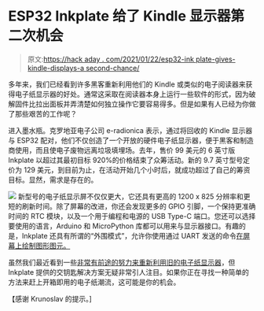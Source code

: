 # ESP32 Inkplate 给了 Kindle 显示器第二次机会

> 原文:[https://hack aday . com/2021/01/22/esp32-ink plate-gives-kindle-displays-a second-chance/](https://hackaday.com/2021/01/22/esp32-inkplate-gives-kindle-displays-a-second-chance/)

多年来，我们已经看到许多黑客重新利用他们的 Kindle 或类似的电子阅读器来获得电子纸显示器的好处。通常这采取在阅读器本身上运行一些软件的形式，因为破解固件比拉出面板并弄清楚如何独立操作它要容易得多。但是如果有人已经为你做了那些艰苦的工作呢？

进入墨水瓶。克罗地亚电子公司 e-radionica 表示，通过将回收的 Kindle 显示器与 ESP32 配对，他们不仅创造了一个开放的硬件电子纸显示器，便于黑客和制造商使用，而且使电子废物远离垃圾填埋场。去年，售价 99 美元的 6 英寸版 Inkplate 以超过其最初目标 920%的价格结束了众筹活动。新的 9.7 英寸型号定价为 129 美元，到目前为止，在活动开始几个小时后，就成功超过了自己的筹资目标。显然，需求是存在的。

[![](../Images/6635f4f6a034d56f9a7ce919f1d82282.png)](https://hackaday.com/wp-content/uploads/2021/01/inkplate10_detail.jpg) 新型号的电子纸显示屏不仅仅更大，它还具有更高的 1200 x 825 分辨率和更短的刷新时间。除了屏幕的改进，你还会发现更多的 GPIO 引脚，一个保持更准确时间的 RTC 模块，以及一个用于编程和电源的 USB Type-C 端口。您还可以选择要使用的语言，Arduino 和 MicroPython 库都可以用来与显示器接口。有趣的是，Inkplate 还具有所谓的“外围模式”，允许你使用通过 UART 发送的命令[在屏幕上绘制图形图元。](https://inkplate.readthedocs.io/en/latest/peripheral-mode.html#inkplate-peripheral-mode)

虽然我们最近看到一些[非常有前途的努力来重新利用旧的电子纸显示器](https://hackaday.com/2020/11/27/repurposing-large-electronic-price-tags/)，但 Inkplate 提供的交钥匙解决方案无疑非常引人注目。如果你正在寻找一种简单的方法来赶上开箱即用的电子纸潮流，这可能是你的机会。

【感谢 Krunoslav 的提示。]